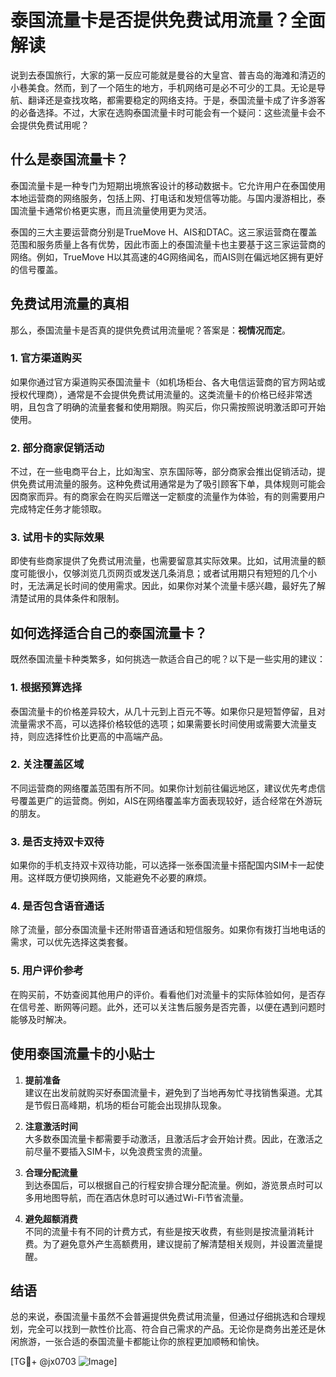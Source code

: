 # 泰国流量卡是否提供免费试用流量？全面解读

说到去泰国旅行，大家的第一反应可能就是曼谷的大皇宫、普吉岛的海滩和清迈的小巷美食。然而，到了一个陌生的地方，手机网络可是必不可少的工具。无论是导航、翻译还是查找攻略，都需要稳定的网络支持。于是，泰国流量卡成了许多游客的必备选择。不过，大家在选购泰国流量卡时可能会有一个疑问：这些流量卡会不会提供免费试用呢？

## 什么是泰国流量卡？

泰国流量卡是一种专门为短期出境旅客设计的移动数据卡。它允许用户在泰国使用本地运营商的网络服务，包括上网、打电话和发短信等功能。与国内漫游相比，泰国流量卡通常价格更实惠，而且流量使用更为灵活。

泰国的三大主要运营商分别是TrueMove H、AIS和DTAC。这三家运营商在覆盖范围和服务质量上各有优势，因此市面上的泰国流量卡也主要基于这三家运营商的网络。例如，TrueMove H以其高速的4G网络闻名，而AIS则在偏远地区拥有更好的信号覆盖。

## 免费试用流量的真相

那么，泰国流量卡是否真的提供免费试用流量呢？答案是：**视情况而定**。

### 1. 官方渠道购买
如果你通过官方渠道购买泰国流量卡（如机场柜台、各大电信运营商的官方网站或授权代理商），通常是不会提供免费试用流量的。这类流量卡的价格已经非常透明，且包含了明确的流量套餐和使用期限。购买后，你只需按照说明激活即可开始使用。

### 2. 部分商家促销活动
不过，在一些电商平台上，比如淘宝、京东国际等，部分商家会推出促销活动，提供免费试用流量的服务。这种免费试用通常是为了吸引顾客下单，具体规则可能会因商家而异。有的商家会在购买后赠送一定额度的流量作为体验，有的则需要用户完成特定任务才能领取。

### 3. 试用卡的实际效果
即使有些商家提供了免费试用流量，也需要留意其实际效果。比如，试用流量的额度可能很小，仅够浏览几页网页或发送几条消息；或者试用期只有短短的几个小时，无法满足长时间的使用需求。因此，如果你对某个流量卡感兴趣，最好先了解清楚试用的具体条件和限制。

## 如何选择适合自己的泰国流量卡？

既然泰国流量卡种类繁多，如何挑选一款适合自己的呢？以下是一些实用的建议：

### 1. 根据预算选择
泰国流量卡的价格差异较大，从几十元到上百元不等。如果你只是短暂停留，且对流量需求不高，可以选择价格较低的选项；如果需要长时间使用或需要大流量支持，则应选择性价比更高的中高端产品。

### 2. 关注覆盖区域
不同运营商的网络覆盖范围有所不同。如果你计划前往偏远地区，建议优先考虑信号覆盖更广的运营商。例如，AIS在网络覆盖率方面表现较好，适合经常在外游玩的朋友。

### 3. 是否支持双卡双待
如果你的手机支持双卡双待功能，可以选择一张泰国流量卡搭配国内SIM卡一起使用。这样既方便切换网络，又能避免不必要的麻烦。

### 4. 是否包含语音通话
除了流量，部分泰国流量卡还附带语音通话和短信服务。如果你有拨打当地电话的需求，可以优先选择这类套餐。

### 5. 用户评价参考
在购买前，不妨查阅其他用户的评价。看看他们对流量卡的实际体验如何，是否存在信号差、断网等问题。此外，还可以关注售后服务是否完善，以便在遇到问题时能够及时解决。

## 使用泰国流量卡的小贴士

1. **提前准备**  
   建议在出发前就购买好泰国流量卡，避免到了当地再匆忙寻找销售渠道。尤其是节假日高峰期，机场的柜台可能会出现排队现象。

2. **注意激活时间**  
   大多数泰国流量卡都需要手动激活，且激活后才会开始计费。因此，在激活之前尽量不要插入SIM卡，以免浪费宝贵的流量。

3. **合理分配流量**  
   到达泰国后，可以根据自己的行程安排合理分配流量。例如，游览景点时可以多用地图导航，而在酒店休息时可以通过Wi-Fi节省流量。

4. **避免超额消费**  
   不同的流量卡有不同的计费方式，有些是按天收费，有些则是按流量消耗计费。为了避免意外产生高额费用，建议提前了解清楚相关规则，并设置流量提醒。

## 结语

总的来说，泰国流量卡虽然不会普遍提供免费试用流量，但通过仔细挑选和合理规划，完全可以找到一款性价比高、符合自己需求的产品。无论你是商务出差还是休闲旅游，一张合适的泰国流量卡都能让你的旅程更加顺畅和愉快。

[TG💪+ @jx0703 ![Image](https://github.com/user-attachments/assets/dbca1d08-cadb-493c-b0ec-ad6f7a83f270)]